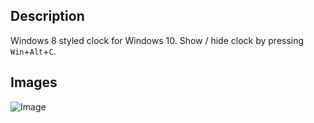 ## Description
Windows 8 styled clock for Windows 10. Show / hide clock by pressing `Win`+`Alt`+`C`.

## Images
<img src="https://s32.postimg.org/piywegoph/clock.png" alt="Image">
